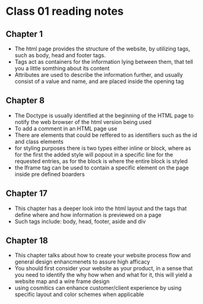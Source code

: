 # Class 01 reading notes
## Chapter 1
+ The html page provides the structure of the website, by utilizing tags, such as body, head and footer tags. 
+ Tags act as containers for the information lying between them, that tell you a little somthing about its content
+ Attributes are used to describe the information further, and usually consist of a value and name, and are placed inside the opening tag

## Chapter 8
+ The Doctype is usually identified at the beginning of the HTML page to notify the web browser of the html version being used
+ To add a comment in an HTML page use <!-- --> 
+ There are elements that could be reffered to as identifiers such as the id and class elements 
+ for styling purposes there is two types either inline or block, where as for the first the added style will popout in a specific line for the requested entries, as for the block is where the entire block is styled 
+ the Iframe tag can be used to contain a specific element on the page inside pre defined boarders 

## Chapter 17
+ This chapter has a deeper look into the html layout and the tags that define where and how information is previewed on a page
+ Such tags include: body, head, footer, aside and div

## Chapter 18
+ This chapter talks about how to create your website process flow and general design enhancmenets to assure high afficacy
+ You should first consider your website as your product, in a sense that you need to identify the why how when and what for it, this will yield a website map and a wire frame design 
+ using cosmitics can enhance customer/client experience by using specific layout and color schemes when applicable 